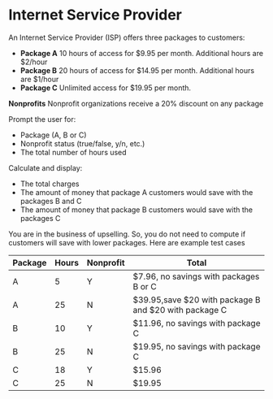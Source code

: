 # Internet Service Provider

An Internet Service Provider (ISP) offers three packages to customers:

- **Package A** 10 hours of access for $9.95 per month. Additional hours are $2/hour
- **Package B** 20 hours of access for $14.95 per month. Additional hours are $1/hour
- **Package C** Unlimited access for $19.95 per month.

**Nonprofits** Nonprofit organizations receive a 20% discount on any package

Prompt the user for:

- Package (A, B or C)
- Nonprofit status (true/false, y/n, etc.)
- The total number of hours used

Calculate and display:

- The total charges
- The amount of money that package A customers would save with the packages B and C
- The amount of money that package B customers would save with the packages C

You are in the business of upselling. So, you do not need to compute if customers will save with lower packages. Here are example test cases


| **Package** | **Hours** | **Nonprofit** | **Total** |
| ----------- | --------- | ------------- | --------- |
|A            |5          |Y              |$7.96, no savings with packages B or C|
|A            |25         |N              |$39.95,save $20 with package B and $20 with package C|
|B            |10         |Y              |$11.96, no savings with package C|
|B            |25         |N              |$19.95, no savings with package C|
|C            |18         |Y              |$15.96|
|C            |25         |N              |$19.95|